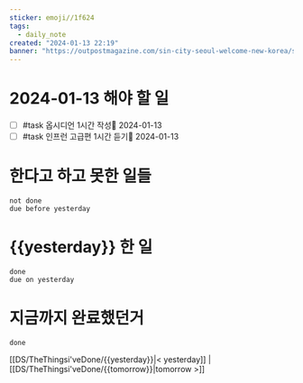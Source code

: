 ```yaml
---
sticker: emoji//1f624
tags:
  - daily_note
created: "2024-01-13 22:19"
banner: "https://outpostmagazine.com/sin-city-seoul-welcome-new-korea/seoul-skyline-photo/"
---
```


# 2024-01-13 해야 할 일

- [ ] #task 옵시디언 1시간 작성📅 2024-01-13
- [ ] #task 인프런 고급편 1시간 듣기📅 2024-01-13

# 한다고 하고 못한 일들
```tasks
not done
due before yesterday
```
# {{yesterday}} 한 일
```tasks
done
due on yesterday
```
# 지금까지 완료했던거 
```tasks
done
```
[[DS/TheThingsi'veDone/{{yesterday}}|< yesterday]] | [[DS/TheThingsi'veDone/{{tomorrow}}|tomorrow >]]